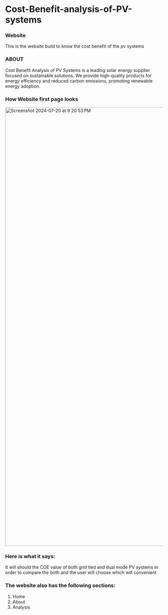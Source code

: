 # Cost-Benefit-analysis-of-PV-systems
### Website 
This is the website build to know the cost benefit of the pv systems 

### ABOUT
Cost Benefit Analysis of PV Systems is a leading solar energy supplier focused on sustainable solutions. We provide high-quality products for energy efficiency and reduced carbon emissions, promoting renewable energy adoption.

### How Website first page looks 
<img width="1404" alt="Screenshot 2024-07-20 at 9 20 53 PM" src="https://github.com/user-attachments/assets/8ccec220-fe03-434b-85b7-b79768aca95b">

### Here is what it says:
It will should the COE value of both grid tied and dual mode PV systems in order to compare the both and the user will choose which will convenient

### The website also has the following sections:
1. Home
2. About 
3. Analysis

